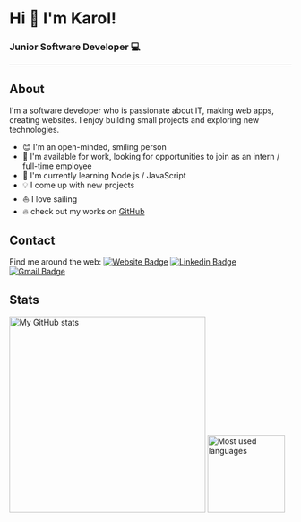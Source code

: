 # Hi 👋 I'm Karol!
### Junior Software Developer 💻

<hr>

## About
I'm a software developer who is passionate about IT, making web apps, creating websites. I enjoy building small projects and exploring new technologies.

- 😊 I'm an open-minded, smiling person
- 🤝 I'm available for work, looking for opportunities to join as an intern / full-time employee
- 🌱 I'm currently learning Node.js / JavaScript
- 💡 I come up with new projects
- ⛵ I love sailing
- 🔥 check out my works on <a href="https://github.com/karolskolasinski?tab=repositories">GitHub</a> 

## Contact
Find me around the web:
[![Website Badge](https://img.shields.io/badge/%F0%9F%8C%90%20Website-karolsklasinski.pl-9012fe?style=flat-square&logoColor=white&link=https://karolskolasinski.pl/)](https://karolskolasinski.pl/) 
[![Linkedin Badge](https://img.shields.io/badge/LinkedIn-Karol%20Skolasiński-blue?style=flat-square&logo=linkedin&logoColor=white&link=https://www.linkedin.com/in/karolskolasinski/)](https://www.linkedin.com/in/karolskoalsinski/)
[![Gmail Badge](https://img.shields.io/badge/Gmail-karolskoalsinski@gmail.com-c14438?style=flat-square&logo=gmail&logoColor=white&link=mailto:karolskolasinski@gmail.com)](mailto:karolskolasinski@gmail.com)


## Stats
<img src="https://github-readme-stats.vercel.app/api?username=karolskolasinski&theme=buefy&count_private=true" alt="My GitHub stats" width="350px">
<img src = "https://github-readme-stats-git-master.zephirorb.vercel.app/api/top-langs/?username=karolskolasinski&hide=erlang,shell,dockerfile,handlebars&theme=buefy&layout=compact&count_private=true" alt="Most used languages" height="138px">
